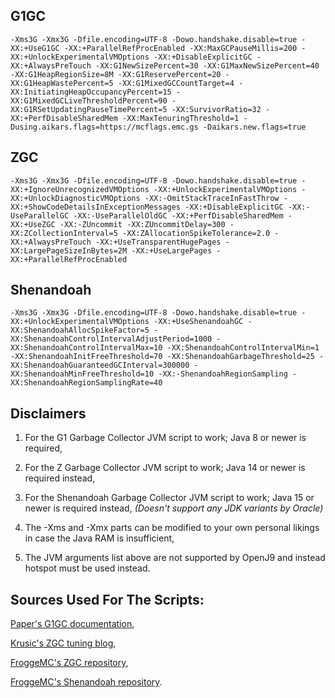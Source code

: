 ## G1GC

`-Xms3G -Xmx3G -Dfile.encoding=UTF-8 -Dowo.handshake.disable=true -XX:+UseG1GC -XX:+ParallelRefProcEnabled -XX:MaxGCPauseMillis=200 -XX:+UnlockExperimentalVMOptions -XX:+DisableExplicitGC -XX:+AlwaysPreTouch -XX:G1NewSizePercent=30 -XX:G1MaxNewSizePercent=40 -XX:G1HeapRegionSize=8M -XX:G1ReservePercent=20 -XX:G1HeapWastePercent=5 -XX:G1MixedGCCountTarget=4 -XX:InitiatingHeapOccupancyPercent=15 -XX:G1MixedGCLiveThresholdPercent=90 -XX:G1RSetUpdatingPauseTimePercent=5 -XX:SurvivorRatio=32 -XX:+PerfDisableSharedMem -XX:MaxTenuringThreshold=1 -Dusing.aikars.flags=https://mcflags.emc.gs -Daikars.new.flags=true`

## ZGC

`-Xms3G -Xmx3G -Dfile.encoding=UTF-8 -Dowo.handshake.disable=true -XX:+IgnoreUnrecognizedVMOptions -XX:+UnlockExperimentalVMOptions -XX:+UnlockDiagnosticVMOptions -XX:-OmitStackTraceInFastThrow -XX:+ShowCodeDetailsInExceptionMessages -XX:+DisableExplicitGC -XX:-UseParallelGC -XX:-UseParallelOldGC -XX:+PerfDisableSharedMem -XX:+UseZGC -XX:-ZUncommit -XX:ZUncommitDelay=300 -XX:ZCollectionInterval=5 -XX:ZAllocationSpikeTolerance=2.0 -XX:+AlwaysPreTouch -XX:+UseTransparentHugePages -XX:LargePageSizeInBytes=2M -XX:+UseLargePages -XX:+ParallelRefProcEnabled`

## Shenandoah

`-Xms3G -Xmx3G -Dfile.encoding=UTF-8 -Dowo.handshake.disable=true -XX:+UnlockExperimentalVMOptions -XX:+UseShenandoahGC -XX:ShenandoahAllocSpikeFactor=5 -XX:ShenandoahControlIntervalAdjustPeriod=1000 -XX:ShenandoahControlIntervalMax=10 -XX:ShenandoahControlIntervalMin=1 -XX:ShenandoahInitFreeThreshold=70 -XX:ShenandoahGarbageThreshold=25 -XX:ShenandoahGuaranteedGCInterval=300000 -XX:ShenandoahMinFreeThreshold=10 -XX:-ShenandoahRegionSampling -XX:ShenandoahRegionSamplingRate=40`

## Disclaimers

1. For the G1 Garbage Collector JVM script to work; Java 8 or newer is required,

2. For the Z Garbage Collector JVM script to work; Java 14 or newer is required instead,

3. For the Shenandoah Garbage Collector JVM script to work; Java 15 or newer is required instead, *(Doesn't support any JDK variants by Oracle)*

4. The -Xms and -Xmx parts can be modified to your own personal likings in case the Java RAM is insufficient,

5. The JVM arguments list above are not supported by OpenJ9 and instead hotspot must be used instead.


## Sources Used For The Scripts:

[Paper's G1GC documentation](https://docs.papermc.io/paper/aikars-flags),

[Krusic's ZGC tuning blog](https://krusic22.com/2020/03/25/higher-performance-crafting-using-jdk11-and-zgc),

[FroggeMC's ZGC repository](https://web.archive.org/web/20230318212235/https://github.com/cyberpwnn/MC-Java-Flags/blob/c8b2d7ad633768d85f4a92fe01340f8d52081251/README.md),

[FroggeMC's Shenandoah repository](https://web.archive.org/web/20230318212521/https://github.com/cyberpwnn/MC-Java-Flags/blob/5795d0f6fb6486848157e543c0c5db0a595e0328/README.md).
